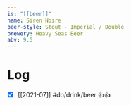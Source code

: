 ```yaml
---
is: "[[beer]]"
name: Siren Noire
beer-style: Stout - Imperial / Double
brewery: Heavy Seas Beer
abv: 9.5
---
```

# Log
- [x] [[2021-07]] #do/drink/beer 👍👍
